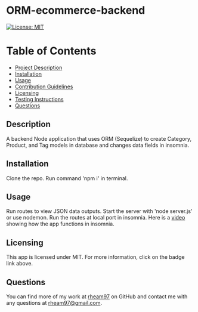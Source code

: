 # ORM-ecommerce-backend
[![License: MIT](https://img.shields.io/badge/License-MIT-yellow.svg)](https://opensource.org/licenses/MIT)

  # Table of Contents
  * [Project Description](#description)
  * [Installation](#installation)
  * [Usage](#usage)
  * [Contribution Guidelines](#contribution-guidelines)
  * [Licensing](#license)
  * [Testing Instructions](#testing-instructions)
  * [Questions](#questions)
  
  <a name="description"></a>
  ## Description
  A backend Node application that uses ORM (Sequelize) to create Category, Product, and Tag models in database and changes data fields in insomnia.

  <a name="install"></a>
  ## Installation
  Clone the repo. Run command 'npm i' in terminal. 

  <a name="usage"></a>
  ## Usage
  Run routes to view JSON data outputs. Start the server with 'node server.js' or use nodemon. Run the routes at local port in insomnia.
  Here is a [video]() showing how the app functions in insomnia.

  <a name="license"></a>
  ## Licensing
  This app is licensed under MIT. For more information, click on the badge link above.

  <a name="questions"></a>
  ## Questions
  You can find more of my work at [rheam97](https://github.com/rheam97)
  on GitHub and contact me with any questions
  at rheam97@gmail.com.

